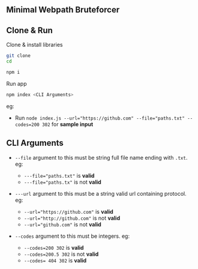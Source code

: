 ## Minimal Webpath Bruteforcer

## Clone & Run

Clone & install libraries
```bash
git clone 
cd 

npm i
```

Run app
```bash
npm index <CLI Arguments>
```

eg:
- Run ```node index.js --url="https://github.com" --file="paths.txt" --codes=200 302``` for **sample input**

## CLI Arguments
- ```--file``` argument to this must be string full file name ending with ```.txt```. eg: 
    - ```---file="paths.txt"``` is **valid**
    - ```---file="paths.tx"``` is not **valid**

- ```---url``` argument to this must be a string valid url containing protocol. eg: 
    - ```--url="https://github.com"``` is **valid**
    - ```--url="http://github.com"``` is not **valid**
    - ```--url="github.com"``` is not **valid**

- ```--codes``` argument to this must be integers. eg:  
    - ```--codes=200 302``` is **valid**
    - ```--codes=200.5 302``` is not **valid**
    - ```--codes= 404 302``` is **valid**
